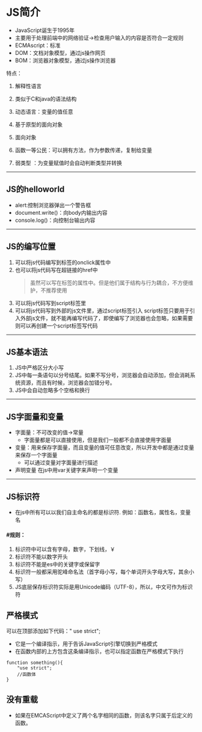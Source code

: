 # JS简介
- JavaScript诞生于1995年
- 主要用于处理前端中的网络验证->检查用户输入的内容是否符合一定规则
- ECMAscript：标准
- DOM：文档对象模型，通过js操作网页
- BOM：浏览器对象模型，通过js操作浏览器

特点：
1. 解释性语言
2. 类似于C和java的语法结构
3. 动态语言：变量的值任意
4. 基于原型的面向对象

1. 面向对象
2. 函数一等公民：可以拥有方法，作为参数传递，复制给变量
3. 弱类型 ：为变量赋值时会自动判断类型并转换


---
## JS的helloworld
- alert:控制浏览器弹出一个警告框
- document.write()：向body内输出内容
- console.log()：向控制台输出内容
---
## JS的编写位置
1. 可以将js代码编写到标签的onclick属性中
2. 也可以将js代码写在超链接的href中
    >虽然可以写在标签的属性中。但是他们属于结构与行为耦合，不方便维护，不推荐使用
3. 可以将js代码写到script标签里
4. 可以将js代码写到外部的js文件里，通过script标签引入
script标签只要用于引入外部js文件，就不能再编写代码了，即使编写了浏览器也会忽略，如果需要则可以再创建一个script标签写代码
---
## JS基本语法
1. JS中严格区分大小写
2. JS中每一条语句以分号结尾。如果不写分号，浏览器会自动添加，但会消耗系统资源，而且有时候，浏览器会加错分号。
3. JS中会自动忽略多个空格和换行
---
## JS字面量和变量
- 字面量：不可改变的值->常量
    - 字面量都是可以直接使用，但是我们一般都不会直接使用字面量
- 变量：用来保存字面量，而且变量的值可任意改变，所以开发中都是通过变量来保存一个字面量
    - 可以通过变量对字面量进行描述 
- 声明变量 在js中用var关键字来声明一个变量

---
## JS标识符
- 在js中所有可以以我们自主命名的都是标识符.
例如：函数名，属性名，变量名
#### #规则：
1. 标识符中可以含有字母，数字，下划线，￥
2. 标识符不能以数字开头
3. 标识符不能是es中的关键字或保留字
4. 标识符一般都采用驼峰命名法（首字母小写，每个单词开头字母大写，其余小写）
5. JS底层保存标识符实际是用Unicode编码（UTF-8），所以，中文可作为标识符

## 严格模式
 可以在顶部添加如下代码：" use strict";
- 它是一个编译指示，用于告诉JavaScript引擎切换到严格模式
- 在函数内部的上方包含这条编译指示，也可以指定函数在严格模式下执行
```
function something(){
    "use strict";
    //函数体
}
```
## 没有重载
- 如果在EMCAScript中定义了两个名字相同的函数，则该名字只属于后定义的函数。